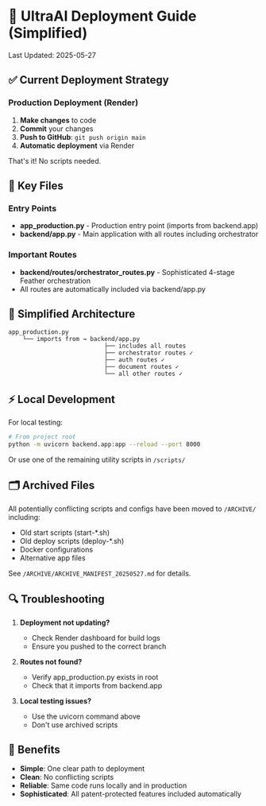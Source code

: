 # 🚀 UltraAI Deployment Guide (Simplified)

Last Updated: 2025-05-27

## ✅ Current Deployment Strategy

### Production Deployment (Render)
1. **Make changes** to code
2. **Commit** your changes
3. **Push to GitHub**: `git push origin main`
4. **Automatic deployment** via Render

That's it! No scripts needed.

## 📁 Key Files

### Entry Points
- **app_production.py** - Production entry point (imports from backend.app)
- **backend/app.py** - Main application with all routes including orchestrator

### Important Routes
- **backend/routes/orchestrator_routes.py** - Sophisticated 4-stage Feather orchestration
- All routes are automatically included via backend/app.py

## 🎯 Simplified Architecture

```
app_production.py
    └── imports from → backend/app.py
                           ├── includes all routes
                           ├── orchestrator routes ✓
                           ├── auth routes ✓
                           ├── document routes ✓
                           └── all other routes ✓
```

## ⚡ Local Development

For local testing:
```bash
# From project root
python -m uvicorn backend.app:app --reload --port 8000
```

Or use one of the remaining utility scripts in `/scripts/`

## 🗂️ Archived Files

All potentially conflicting scripts and configs have been moved to `/ARCHIVE/` including:
- Old start scripts (start-*.sh)
- Old deploy scripts (deploy-*.sh)
- Docker configurations
- Alternative app files

See `/ARCHIVE/ARCHIVE_MANIFEST_20250527.md` for details.

## 🔍 Troubleshooting

1. **Deployment not updating?**
   - Check Render dashboard for build logs
   - Ensure you pushed to the correct branch

2. **Routes not found?**
   - Verify app_production.py exists in root
   - Check that it imports from backend.app

3. **Local testing issues?**
   - Use the uvicorn command above
   - Don't use archived scripts

## 🎉 Benefits

- **Simple**: One clear path to deployment
- **Clean**: No conflicting scripts
- **Reliable**: Same code runs locally and in production
- **Sophisticated**: All patent-protected features included automatically